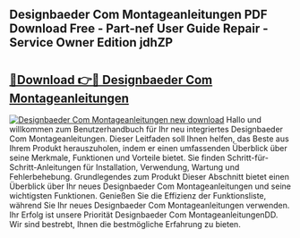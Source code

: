 ## Designbaeder Com Montageanleitungen PDF Download Free - Part-nef User Guide Repair - Service Owner Edition jdhZP

# <h2><a href="http://df8izo8.blite.top/?on=Designbaeder+Com+Montageanleitungen">🔗Download 👉🔴 Designbaeder Com Montageanleitungen</a></h2>

[![Designbaeder Com Montageanleitungen new download](https://i.imgur.com/lujVjoI.png)](http://df8izo8.blite.top/?on=Designbaeder+Com+Montageanleitungen)
Hallo und willkommen zum Benutzerhandbuch für Ihr neu integriertes Designbaeder Com Montageanleitungen. Dieser Leitfaden soll Ihnen helfen, das Beste aus Ihrem Produkt herauszuholen, indem er einen umfassenden Überblick über seine Merkmale, Funktionen und Vorteile bietet. Sie finden Schritt-für-Schritt-Anleitungen für Installation, Verwendung, Wartung und Fehlerbehebung. Grundlegendes zum Produkt Dieser Abschnitt bietet einen Überblick über Ihr neues Designbaeder Com Montageanleitungen und seine wichtigsten Funktionen. Genießen Sie die Effizienz der Funktionsliste, während Sie Ihr neues Designbaeder Com Montageanleitungen verwenden. Ihr Erfolg ist unsere Priorität Designbaeder Com MontageanleitungenDD. Wir sind bestrebt, Ihnen die bestmögliche Erfahrung zu bieten.
